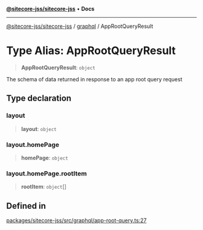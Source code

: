 [**@sitecore-jss/sitecore-jss**](../../README.md) • **Docs**

***

[@sitecore-jss/sitecore-jss](../../README.md) / [graphql](../README.md) / AppRootQueryResult

# Type Alias: AppRootQueryResult

> **AppRootQueryResult**: `object`

The schema of data returned in response to an app root query request

## Type declaration

### layout

> **layout**: `object`

### layout.homePage

> **homePage**: `object`

### layout.homePage.rootItem

> **rootItem**: `object`[]

## Defined in

[packages/sitecore-jss/src/graphql/app-root-query.ts:27](https://github.com/Sitecore/jss/blob/19bb6642e4427b5db18d1ab2d795fea2aea54ea3/packages/sitecore-jss/src/graphql/app-root-query.ts#L27)
